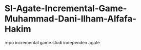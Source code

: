 # SI-Agate-Incremental-Game-Muhammad-Dani-Ilham-Alfafa-Hakim
 repo incremental game studi independen agate
